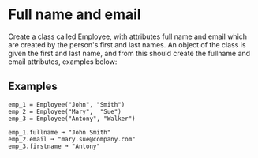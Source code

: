 # Full name and email

Create a class called Employee, with attributes full name and email which are created by the person's first and last names. An object of the class is given the first and last name, and from this should create the fullname and email attributes, examples below:

## Examples
```
emp_1 = Employee("John", "Smith")               
emp_2 = Employee("Mary",  "Sue")             
emp_3 = Employee("Antony", "Walker")
                  
emp_1.fullname ➞ "John Smith"            
emp_2.email ➞ "mary.sue@company.com"           
emp_3.firstname ➞ "Antony"
```
